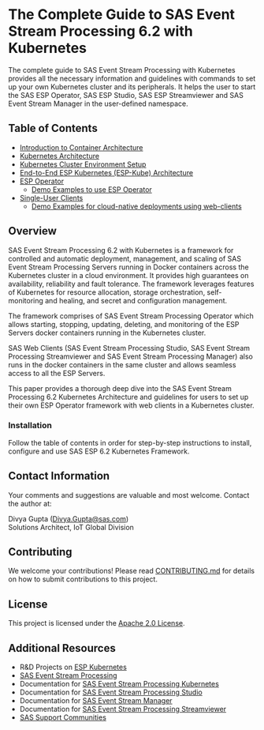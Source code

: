 # The Complete Guide to SAS Event Stream Processing 6.2 with Kubernetes

The complete guide to SAS Event Stream Processing with Kubernetes provides all the necessary information and guidelines with commands to set up your own Kubernetes cluster and its peripherals. It helps the user to start the SAS ESP Operator, SAS ESP Studio, SAS ESP Streamviewer and SAS Event Stream Manager in the user-defined namespace.

## Table of Contents
* [Introduction to Container Architecture](architecture/ContainerArchitecture.md)
* [Kubernetes Architecture](architecture/KubernetesArchitecture.md)
* [Kubernetes Cluster Environment Setup](cluster_setup/KubernetesClusterEnvironmentSetup.md)
* [End-to-End ESP Kubernetes (ESP-Kube) Architecture](architecture/EndToEndESPKubeArchitecture.md)
* [ESP Operator](operator/ESPOperator.md)
    * [Demo Examples to use ESP Operator](operator/DemoExamples.md)
* [Single-User Clients](single_user_clients/SingleUserClients.md)
    * [Demo Examples for cloud-native deployments using web-clients](single_user_clients/DemoExamplesClients.md) 


## Overview

SAS Event Stream Processing 6.2 with Kubernetes is a framework for controlled and automatic deployment, management, and scaling of SAS Event Stream Processing Servers running in Docker containers across the Kubernetes cluster in a cloud environment. It provides high guarantees on availability, reliability and fault tolerance. The framework leverages features of Kubernetes for resource allocation, storage orchestration, self-monitoring and healing, and secret and configuration management.

The framework comprises of SAS Event Stream Processing Operator which allows starting, stopping, updating, deleting, and monitoring of the ESP Servers docker containers running in the Kubernetes cluster.

SAS Web Clients (SAS Event Stream Processing Studio, SAS Event Stream Processing Streamviewer and SAS Event Stream Processing Manager) also runs in the docker containers in the same cluster and allows seamless access to all the ESP Servers.

This paper provides a thorough deep dive into the SAS Event Stream Processing 6.2 Kubernetes Architecture and guidelines for users to set up their own ESP Operator framework with web clients in a Kubernetes cluster. 

### Installation
Follow the table of contents in order for step-by-step instructions to install, configure and use SAS ESP 6.2 Kubernetes Framework.

## Contact Information
Your comments and suggestions are valuable and most welcome. Contact the author at:

Divya Gupta (Divya.Gupta@sas.com)    
Solutions Architect, IoT Global Division

## Contributing

We welcome your contributions! Please read [CONTRIBUTING.md](CONTRIBUTING.md) for details on how to submit contributions to this project. 

## License

This project is licensed under the [Apache 2.0 License](LICENSE).

## Additional Resources

* R&D Projects on [ESP Kubernetes](https://github.com/sassoftware/esp-kubernetes)
* [SAS Event Stream Processing](https://www.sas.com/en_us/software/event-stream-processing.html)
* Documentation for [SAS Event Stream Processing Kubernetes](https://go.documentation.sas.com/?cdcId=espcdc&cdcVersion=6.2&docsetId=espex&docsetTarget=n1nbfkss07x269n1in6yfnpju3i9.htm&locale=fr)
* Documentation for [SAS Event Stream Processing Studio](https://go.documentation.sas.com/?cdcId=espcdc&cdcVersion=6.2&docsetId=espstudio&docsetTarget=titlepage.htm&locale=en)
* Documentation for [SAS Event Stream Manager](https://go.documentation.sas.com/?cdcId=espcdc&cdcVersion=6.2&docsetId=esmuse&docsetTarget=titlepage.htm&locale=en)
* Documentation for [SAS Event Stream Processing Streamviewer](https://go.documentation.sas.com/?cdcId=espcdc&cdcVersion=6.2&docsetId=espvisualize&docsetTarget=titlepage.htm&locale=en)
* [SAS Support Communities](https://communities.sas.com/)

